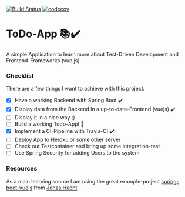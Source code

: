 [![Build Status](https://travis-ci.org/kruemelnerd/TodoApp.svg?branch=master)](https://travis-ci.org/kruemelnerd/TodoApp) [![codecov](https://codecov.io/gh/kruemelnerd/TodoApp/branch/master/graph/badge.svg)](https://codecov.io/gh/kruemelnerd/TodoApp)





# ToDo-App :books::heavy_check_mark:
A simple Application to learn more about Test-Driven Development and Frontend-Frameworks (vue.js).

### Checklist
There are a few things I want to achieve with this project:

- [x] Have a working Backend with Spring Boot :heavy_check_mark:
- [x] Display data from the Backend in a up-to-date-Frontend (vuejs) :heavy_check_mark:
- [ ] Display it in a nice way ;)
- [ ] Build a working Todo-App! :gem:
- [x] Implement a CI-Pipeline with Travis-CI :heavy_check_mark:
- [ ] Deploy App to Heroku or some other server
- [ ] Check out Testcontainer and bring up some integration-test
- [ ] Use Spring Security for adding Users to the system

### Resources
As a main learning source I am using the great example-project [spring-boot-vuejs](https://github.com/jonashackt/spring-boot-vuejs ) from [Jonas Hecht](https://github.com/jonashackt).
